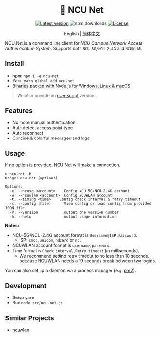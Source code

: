 <h1 align="center">📶 NCU Net</h1>

<div align="center">

[![Latest version](https://img.shields.io/npm/v/ncu-net.svg?style=for-the-badge)](https://npm.im/ncu-net)
![npm downloads](https://img.shields.io/npm/dt/ncu-net.svg?style=for-the-badge)
[![License](https://img.shields.io/github/license/kidonng/ncu-net.svg?style=for-the-badge)](LICENSE)

English | [简体中文](README-zh-CN.md)

</div>

NCU Net is a command line client for _NCU Campus Network Access Authentication System_. Supports both `NCU-5G/NCU-2.4G` and `NCUWLAN`.

## Install

- npm: `npm i -g ncu-net`
- Yarn: `yarn global add ncu-net`
- [Binaries packed with Node.js for Windows, Linux & macOS](../../releases)

> We also provide an [user script](https://github.com/kidonng/cherry/tree/master/scripts#ncu-net) version.

## Features

- No more manual authentication
- Auto detect access point type
- Auto reconnect
- Concise & colorful messages and logs

## Usage

If no option is provided, NCU Net will make a connection.

```
> ncu-net -h
Usage: ncu-net [options]

Options:
  -x, --ncuxg <account>    Config NCU-5G/NCU-2.4G account
  -w, --ncuwlan <account>  Config NCUWLAN account
  -t, --timing <time>    Config check interval & retry timeout
  -c, --config [file]      View config or load config from provided JSON file
  -V, --version            output the version number
  -h, --help               output usage information
```

**Notes:**

- NCU-5G/NCU-2.4G account format is `Username@ISP,Password`.
  - ISP: `cmcc`, `unicom`, `ndcard` or `ncu`
- NCUWLAN account format is `username,password`.
- Time format is `Check interval,Retry timeout` (in milliseconds).
  - We recommend setting retry timeout to no less than 10 seconds, because NCUWLAN needs a 10 seconds break between two logins.

You can also set up a daemon via a process manager (e.g. [pm2](https://github.com/Unitech/pm2)).

## Development

- Setup `yarn`
- Run `node src/ncu-net.js`

## Similar Projects

- [ncuwlan](https://github.com/maoyuqing/ncuwlan)
